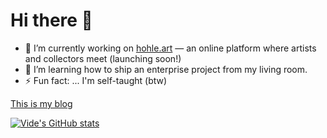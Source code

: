 # Hi there 👋

- 🔭 I’m currently working on [hohle.art](https://hohle.art) — an online platform where artists and collectors meet (launching soon!)
- 🌱 I’m learning how to ship an enterprise project from my living room.
- ⚡ Fun fact: ... I'm self-taught (btw)

[This is my blog](https://bxkgyxdlc29tzsbibg9n.xyz/)

[![Vide's GitHub stats](https://github-readme-stats.vercel.app/api?username=videvide)](https://github.com/anuraghazra/github-readme-stats)
